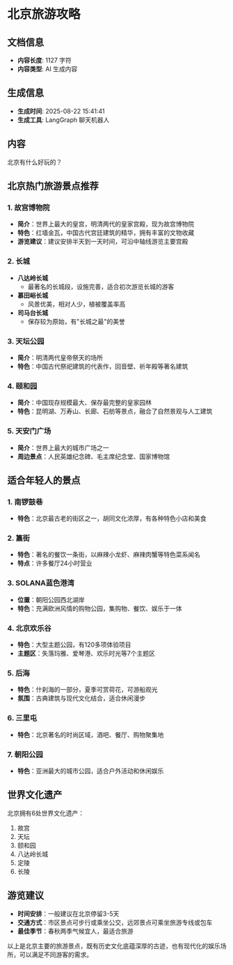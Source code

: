 # 北京旅游攻略

## 文档信息

- **内容长度**: 1127 字符
- **内容类型**: AI 生成内容

## 生成信息

- **生成时间**: 2025-08-22 15:41:41
- **生成工具**: LangGraph 聊天机器人

## 内容

北京有什么好玩的？

## 北京热门旅游景点推荐

### 1. 故宫博物院
- **简介**：世界上最大的皇宫，明清两代的皇家宫殿，现为故宫博物院
- **特色**：红墙金瓦，中国古代宫廷建筑的精华，拥有丰富的文物收藏
- **游览建议**：建议安排半天到一天时间，可沿中轴线游览主要宫殿

### 2. 长城
- **八达岭长城**
  - 最著名的长城段，设施完善，适合初次游览长城的游客
- **慕田峪长城**
  - 风景优美，相对人少，植被覆盖率高
- **司马台长城**
  - 保存较为原始，有"长城之最"的美誉

### 3. 天坛公园
- **简介**：明清两代皇帝祭天的场所
- **特色**：中国古代祭祀建筑的代表作，回音壁、祈年殿等著名建筑

### 4. 颐和园
- **简介**：中国现存规模最大、保存最完整的皇家园林
- **特色**：昆明湖、万寿山、长廊、石舫等景点，融合了自然景观与人工建筑

### 5. 天安门广场
- **简介**：世界上最大的城市广场之一
- **周边景点**：人民英雄纪念碑、毛主席纪念堂、国家博物馆

## 适合年轻人的景点

### 1. 南锣鼓巷
- **特色**：北京最古老的街区之一，胡同文化浓厚，有各种特色小店和美食

### 2. 簋街
- **特色**：著名的餐饮一条街，以麻辣小龙虾、麻辣肉蟹等特色菜系闻名
- **特点**：许多餐厅24小时营业

### 3. SOLANA蓝色港湾
- **位置**：朝阳公园西北湖岸
- **特色**：充满欧洲风情的购物公园，集购物、餐饮、娱乐于一体

### 4. 北京欢乐谷
- **特色**：大型主题公园，有120多项体验项目
- **主题区**：失落玛雅、爱琴港、欢乐时光等7个主题区

### 5. 后海
- **特色**：什刹海的一部分，夏季可赏荷花，可游船观光
- **氛围**：古典建筑与现代文化结合，适合休闲漫步

### 6. 三里屯
- **特色**：北京著名的时尚区域，酒吧、餐厅、购物聚集地

### 7. 朝阳公园
- **特色**：亚洲最大的城市公园，适合户外活动和休闲娱乐

## 世界文化遗产
北京拥有6处世界文化遗产：
1. 故宫
2. 天坛
3. 颐和园
4. 八达岭长城
5. 定陵
6. 长陵

## 游览建议
- **时间安排**：一般建议在北京停留3-5天
- **交通方式**：市区景点可步行或乘坐公交，远郊景点可乘坐旅游专线或包车
- **最佳季节**：春秋两季气候宜人，最适合旅游

以上是北京主要的旅游景点，既有历史文化底蕴深厚的古迹，也有现代化的娱乐场所，可以满足不同游客的需求。
